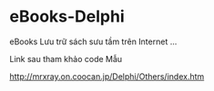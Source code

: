# eBooks-Delphi
eBooks
Lưu trữ sách sưu tầm trên Internet ...

Link sau tham khảo code Mẫu

http://mrxray.on.coocan.jp/Delphi/Others/index.htm
